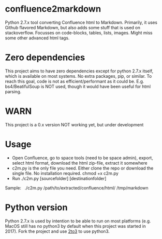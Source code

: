 # confluence2markdown
Python 2.7.x tool converting Confluence html to Markdown. Primarily, it uses Github flavored Markdown, but also adds some stuff that is used on stackoverflow. Focusses on code-blocks, tables, lists, images. Might miss some other advanced html tags.

# Zero dependencies
This project aims to have zero dependencies except for python 2.7.x itself, which is available on most systems. No extra packages, pip, or similar. To reach this goal, code is not as efficient/performant as it could be. E.g. bs4/BeatifulSoup is NOT used, though it would have been useful for html parsing. 

# WARN
This project is a 0.x version NOT working yet, but under development

# Usage
- Open Confluence, go to space tools (need to be space admin), export, select html format, download the html zip-file, extract it somewhere
- c2m.py is the only file you need. Either clone the repo or download the single file. No installation required. chmod +x c2m.py
- Run ./c2m.py [sourcefolder] [destinationfolder]

Sample:
    ./c2m.py /path/to/extracted/confluence/html/ /tmp/markdown
    
# Python version
Python 2.7.x is used by intention to be able to run on most platforms (e.g. MacOS still has no python3 by default when this project was started in 2017). Fork the project and use [2to3](https://docs.python.org/2/library/2to3.html) to use python3.



